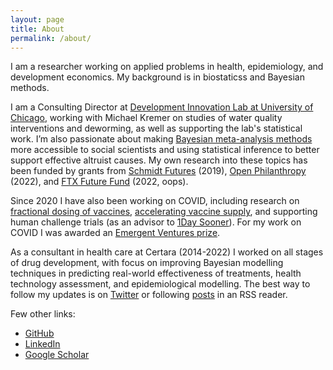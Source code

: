 ```yaml
---
layout: page
title: About
permalink: /about/
---
```


I am a researcher working on applied problems in health, epidemiology, and development economics. My background is in biostaticss and Bayesian methods. 

I am a Consulting Director at [Development Innovation Lab at University of Chicago](https://bfi.uchicago.edu/news/dil-launch/), working with Michael Kremer on studies of water quality interventions and deworming, as well as supporting the lab's statistical work. I’m also passionate about making [Bayesian meta-analysis methods](https://github.com/wwiecek/baggr/) more accessible to social scientists and using statistical inference to better support effective altruist causes. My own research into these topics has been funded by grants from [Schmidt Futures](https://schmidtfutures.com/) (2019), [Open Philanthropy](https://www.openphilanthropy.org/) (2022), and [FTX Future Fund](https://ftxfuturefund.org/) (2022, oops). 

Since 2020 I have also been working on COVID, including research on [fractional dosing of vaccines](https://www.pnas.org/doi/10.1073/pnas.2116932119), [accelerating vaccine supply](https://science.sciencemag.org/content/371/6534/1107.summary), and supporting human challenge trials (as an advisor to [1Day Sooner](https://www.1daysooner.org/)). For my work on COVID I was awarded an [Emergent Ventures prize](https://www.mercatus.org/emergent-ventures).

As a consultant in health care at Certara (2014-2022) I worked on all stages of drug development, with focus on improving Bayesian modelling techniques in predicting real-world effectiveness of treatments, health technology assessment, and epidemiological modelling.
The best way to follow my updates is on [Twitter](https://twitter.com/vientsek) or following [posts](https://wwiecek.github.io/) in an RSS reader.


<!-- I studied Mathematics (BSci, MSci at AGH), specialising in algorithmic theory, graph theory, probability. I hold a PhD in statistics from UHasselt. [My thesis](https://ibiostat.be/publications/phd/witoldwiecek.pdf) was on Bayesian hierarchical modelling and Bayesian networks. -->

Few other links:

- [GitHub](https://github.com/wwiecek) 
- [LinkedIn](https://www.linkedin.com/in/witold-wi%C4%99cek-308089126) 
- [Google Scholar](https://scholar.google.com/citations?user=r6uDNqEAAAAJ&hl=en)

